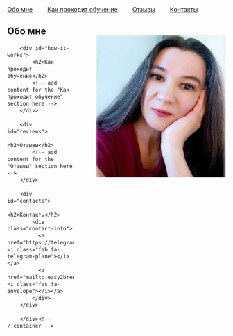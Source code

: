 
<html>
	<head>
		<title>Easy Breezy English</title>

  <style>
    .my-image {
      float: right;
      margin-top: 50px;
      margin-left: 50px;
    }
  </style>
  <style>
    .my-nav a {
      margin-right: 30px;
    }
  </style>
  <link rel="stylesheet" href="https://cdnjs.cloudflare.com/ajax/libs/font-awesome/6.1.0/css/all.min.css">
  <style>
    body::after {
      content: "";
      display: table;
      clear: both;
    }

    .wrapper {
      margin-right: 40px; /* adjust this value as needed */
    }

    .contact-info {
      margin-top: 20px;
      text-align: left;
    }
    .contact-info a {
      /* add some right margin to separate the links */
      margin-right: 20px;
      font-size: 30px;
    }
    h2 {
      text-align: left;
    }
  </style>
	</head>
	<body>
    <div class="wrapper">
      <nav class="my-nav">
        <a href="#about-me">Обо мне</a>
        <a href="#how-it-works">Как проходит обучение</a>
        <a href="#reviews">Отзывы</a>
        <a href="#contacts">Контакты</a>
      </nav>
      <img src="pics/prof.jpg" class="my-image" width="300">
    </div>
		<div class="container">
    		<div class="blurb">
        		<h2 id="about-me">Обо мне</h2>
         <!-- add content for the "Обо мне" section here -->
    		</div><!-- /.blurb -->

        <div id="how-it-works">
            <h2>Как проходит обучение</h2>
            <!-- add content for the "Как проходит обучение" section here -->
        </div>

        <div id="reviews">
            <h2>Отзывы</h2>
            <!-- add content for the "Отзывы" section here -->
        </div>

        <div id="contacts">
            <h2>Контакты</h2>
            <div class="contact-info">
              <a href="https://telegram.me/easy_breezy_english"><i class="fab fa-telegram-plane"></i></a>
              <a href="mailto:easy2breezy@yandex.ru"><i class="fas fa-envelope"></i></a>
            </div>
        </div>

		</div><!-- /.container -->

</body>
</html>
